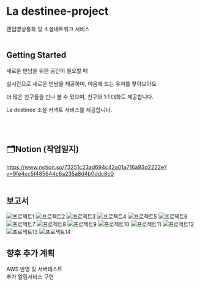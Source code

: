 # La destinee-project
랜덤영상통화 및 소셜네트워크 서비스 <br><br>

## Getting Started ##
새로운 만남을 위한 공간이 필요할 때

실시간으로 새로운 만남을 제공하며, 마음에 드는 유저를 찾아보아요

더 많은 친구들을 만나 볼 수 있으며, 친구와 1:1 대화도 제공합니다.

La destinee 소셜 커넥트 서비스를 제공합니다.

<br><br>


## 🗂Notion (작업일지) ## 
https://www.notion.so/73251c23ad694c42a01a716a93d2222e?v=9fe4cc5f485644c6a235a8d4b0ddc8c0
<br><br>

## 보고서 ##
![프로젝트1](https://user-images.githubusercontent.com/104421488/217245904-b6d1dbb4-4297-4984-a39f-4c880d75b57f.png)
![프로젝트2](https://user-images.githubusercontent.com/104421488/217245956-0ee900d3-3527-4262-af52-2ce16b085566.png)
![프로젝트3](https://user-images.githubusercontent.com/104421488/217245958-b8102592-1ab7-4965-be45-2c0919755cbe.png)
![프로젝트4](https://user-images.githubusercontent.com/104421488/217245965-3a4e66b2-262a-4a26-a42b-1638214a6965.png)
![프로젝트5](https://user-images.githubusercontent.com/104421488/217245971-ca35b357-2c98-48de-9874-c9e8849716e0.png)
![프로젝트6](https://user-images.githubusercontent.com/104421488/217245978-c985d3bd-e4c6-41cc-8078-d1c33ed3322b.png)
![프로젝트7](https://user-images.githubusercontent.com/104421488/217245983-82a2ca6f-5be0-45fc-be91-76601de9343e.png)
![프로젝트8](https://user-images.githubusercontent.com/104421488/217245986-fc3dbe07-65a4-4447-ab7c-9ac40c4ec952.png)
![프로젝트9](https://user-images.githubusercontent.com/104421488/217245990-73a6eb37-e00c-4169-a2b1-b490604b63b0.png)
![프로젝트10](https://user-images.githubusercontent.com/104421488/217245995-6ceae74b-01f3-4634-be15-44ddc219b306.png)
![프로젝트11](https://user-images.githubusercontent.com/104421488/217245997-c44fa05e-c144-4d66-89cd-829c00f481e6.png)
![프로젝트12](https://user-images.githubusercontent.com/104421488/217246001-aa5fdadd-46bb-4fad-89fc-ff5d3511dbcb.png)
![프로젝트13](https://user-images.githubusercontent.com/104421488/217246004-caf73fcb-55d3-46ce-9325-0ed995e08a64.png)
![프로젝트14](https://user-images.githubusercontent.com/104421488/217245953-9479acc2-3c47-4df5-9b01-b921047469a4.png)



## 향후 추가 계획 ##
AWS 반영 및 서버테스트 <br>
추가 알림서비스 구현

